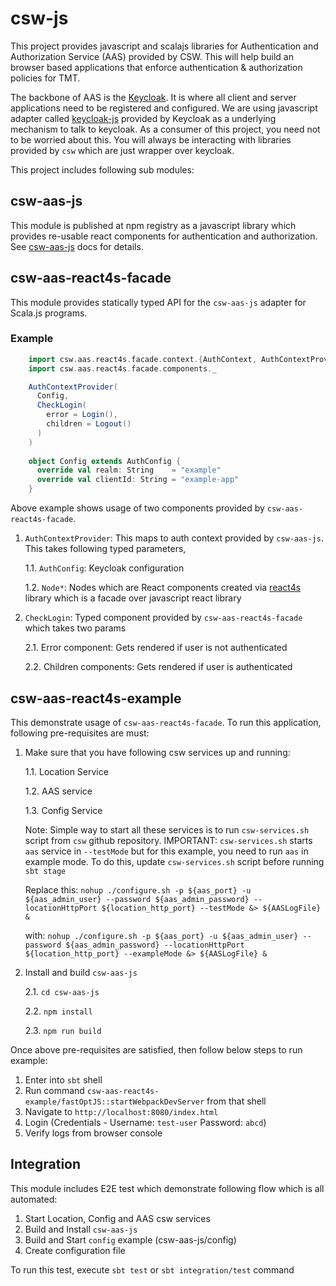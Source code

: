 # csw-js

This project provides javascript and scalajs libraries for Authentication and Authorization Service (AAS) provided by CSW.
This will help build an browser based applications that enforce authentication & authorization policies for TMT.

The backbone of AAS is the [Keycloak](https://www.keycloak.org/documentation.html). It is where all client and server applications need to be registered and configured.
We are using javascript adapter called [keycloak-js](https://www.npmjs.com/package/keycloak-js) provided by Keycloak as a underlying mechanism to talk to keycloak.
As a consumer of this project, you need not to be worried about this. You will always be interacting with libraries provided by `csw` which are just wrapper over keycloak. 

This project includes following sub modules:
## csw-aas-js
This module is published at npm registry as a javascript library which provides re-usable react components for authentication and authorization.
See [csw-aas-js](https://tmtsoftware.github.io/csw-js/0.1-SNAPSHOT/aas/csw-aas-js) docs for details.

## csw-aas-react4s-facade
This module provides statically typed API for the `csw-aas-js` adapter for Scala.js programs.

### Example
```scala
    import csw.aas.react4s.facade.context.{AuthContext, AuthContextProvider}
    import csw.aas.react4s.facade.components._

    AuthContextProvider(
      Config,
      CheckLogin(
        error = Login(),
        children = Logout()
      )
    )
    
    object Config extends AuthConfig {
      override val realm: String    = "example"
      override val clientId: String = "example-app"
    }
```
Above example shows usage of two components provided by `csw-aas-react4s-facade`.
1. `AuthContextProvider`: This maps to auth context provided by `csw-aas-js`. This takes following typed parameters, 

    1.1. `AuthConfig`: Keycloak configuration
    
    1.2. `Node*`: Nodes which are React components created via [react4s](https://github.com/Ahnfelt/react4s) library which is a facade over javascript react library
    
2. `CheckLogin`: Typed component provided by `csw-aas-react4s-facade` which takes two params

    2.1. Error component: Gets rendered if user is not authenticated
    
    2.2. Children components: Gets rendered if user is authenticated

## csw-aas-react4s-example
This demonstrate usage of `csw-aas-react4s-facade`.
To run this application, following pre-requisites are must:
1. Make sure that you have following csw services up and running:
    
    1.1. Location Service
    
    1.2. AAS service
    
    1.3. Config Service
    
    Note: Simple way to start all these services is to run `csw-services.sh` script from `csw` github repository.
    IMPORTANT: `csw-services.sh` starts `aas` service in `--testMode` but for this example, you need to run `aas` in example mode.
    To do this, update `csw-services.sh` script before running `sbt stage`
    
    Replace this: `nohup ./configure.sh -p ${aas_port} -u ${aas_admin_user} --password ${aas_admin_password} --locationHttpPort ${location_http_port} --testMode &> ${AASLogFile} &`
    
    with: `nohup ./configure.sh -p ${aas_port} -u ${aas_admin_user} --password ${aas_admin_password} --locationHttpPort ${location_http_port} --exampleMode &> ${AASLogFile} &`
    
2. Install and build `csw-aas-js`

    2.1. `cd csw-aas-js`
    
    2.2. `npm install`
    
    2.3. `npm run build` 

Once above pre-requisites are satisfied, then follow below steps to run example:
1. Enter into `sbt` shell
2. Run command `csw-aas-react4s-example/fastOptJS::startWebpackDevServer` from that shell
3. Navigate to `http://localhost:8080/index.html`
4. Login (Credentials - Username: `test-user` Password: `abcd`)
5. Verify logs from browser console

## Integration
This module includes E2E test which demonstrate following flow which is all automated:
1. Start Location, Config and AAS csw services
2. Build and Install `csw-aas-js`
3. Build and Start `config` example (csw-aas-js/config)
4. Create configuration file

To run this test, execute `sbt test` or `sbt integration/test` command
